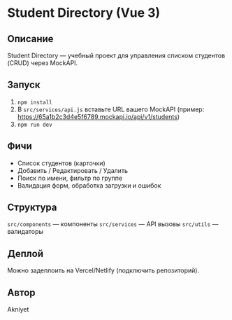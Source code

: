 # Student Directory (Vue 3)

## Описание
Student Directory — учебный проект для управления списком студентов (CRUD) через MockAPI.

## Запуск
1. `npm install`
2. В `src/services/api.js` вставьте URL вашего MockAPI (пример: https://65a1b2c3d4e5f6789.mockapi.io/api/v1/students)
3. `npm run dev`

## Фичи
- Список студентов (карточки)
- Добавить / Редактировать / Удалить
- Поиск по имени, фильтр по группе
- Валидация форм, обработка загрузки и ошибок

## Структура
`src/components` — компоненты
`src/services` — API вызовы
`src/utils` — валидаторы

## Деплой
Можно задеплоить на Vercel/Netlify (подключить репозиторий).

## Автор
Akniyet
